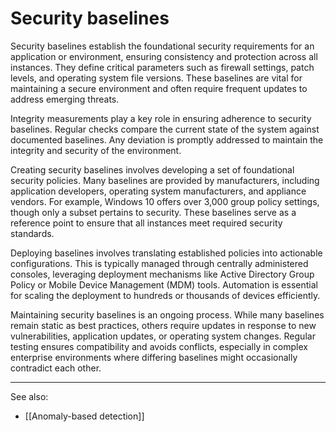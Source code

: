 
# Security baselines

Security baselines establish the foundational security requirements for an application or environment, ensuring consistency and protection across all instances. They define critical parameters such as firewall settings, patch levels, and operating system file versions. These baselines are vital for maintaining a secure environment and often require frequent updates to address emerging threats.

Integrity measurements play a key role in ensuring adherence to security baselines. Regular checks compare the current state of the system against documented baselines. Any deviation is promptly addressed to maintain the integrity and security of the environment.

Creating security baselines involves developing a set of foundational security policies. Many baselines are provided by manufacturers, including application developers, operating system manufacturers, and appliance vendors. For example, Windows 10 offers over 3,000 group policy settings, though only a subset pertains to security. These baselines serve as a reference point to ensure that all instances meet required security standards.

Deploying baselines involves translating established policies into actionable configurations. This is typically managed through centrally administered consoles, leveraging deployment mechanisms like Active Directory Group Policy or Mobile Device Management (MDM) tools. Automation is essential for scaling the deployment to hundreds or thousands of devices efficiently.

Maintaining security baselines is an ongoing process. While many baselines remain static as best practices, others require updates in response to new vulnerabilities, application updates, or operating system changes. Regular testing ensures compatibility and avoids conflicts, especially in complex enterprise environments where differing baselines might occasionally contradict each other.

---

See also:

- [[Anomaly-based detection]]